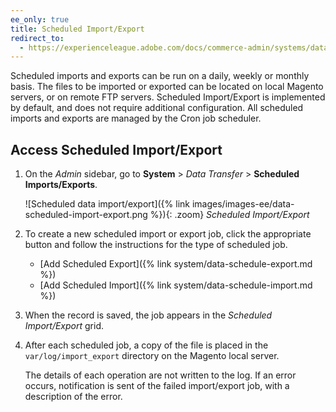 ```yaml
---
ee_only: true
title: Scheduled Import/Export
redirect_to:
  - https://experienceleague.adobe.com/docs/commerce-admin/systems/data-transfer/data-scheduled-import-export.html
---
```


Scheduled imports and exports can be run on a daily, weekly or monthly basis. The files to be imported or exported can be located on local Magento servers, or on remote FTP servers. Scheduled Import/Export is implemented by default, and does not require additional configuration. All scheduled imports and exports are managed by the Cron job scheduler.

## Access Scheduled Import/Export

1. On the _Admin_ sidebar, go to **System** > _Data Transfer_ > **Scheduled Imports/Exports**.

    ![Scheduled data import/export]({% link images/images-ee/data-scheduled-import-export.png %}){: .zoom}
    _Scheduled Import/Export_

1. To create a new scheduled import or export job, click the appropriate button and follow the instructions for the type of scheduled job.

    - [Add Scheduled Export]({% link system/data-schedule-export.md %})
    - [Add Scheduled Import]({% link system/data-schedule-import.md %})

1. When the record is saved, the job appears in the _Scheduled Import/Export_ grid.

1. After each scheduled job, a copy of the file is placed in the `var/log/import_export` directory on the Magento local server.

    The details of each operation are not written to the log. If an error occurs, notification is sent of the failed import/export job, with a description of the error.
